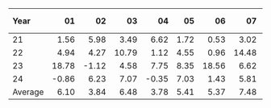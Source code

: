 | Year    |               01   |               02   |               03   |               04   |               05   |               06   |               07   |               08   |               09   |               10   |               11   |               12   |     Average ,     |
|:--------|-------------------:|-------------------:|-------------------:|-------------------:|-------------------:|-------------------:|-------------------:|-------------------:|-------------------:|-------------------:|-------------------:|-------------------:|------------------:|
| 21      |               1.56 |               5.98 |               3.49 |               6.62 |               1.72 |               0.53 |               3.02 |               2.95 |              -1.53 |               9.48 |               1.13 |               6.94 |              3.49 |
| 22      |               4.94 |               4.27 |              10.79 |               1.12 |               4.55 |               0.96 |              14.48 |               1.81 |              -1.40 |              13.96 |              12.67 |              -3.46 |              5.39 |
| 23      |              18.78 |              -1.12 |               4.58 |               7.75 |               8.35 |              18.56 |               6.62 |               3.44 |              -1.80 |               3.27 |              14.02 |              12.16 |              7.88 |
| 24      |              -0.86 |               6.23 |               7.07 |              -0.35 |               7.03 |               1.43 |               5.81 |               5.44 |               6.24 |               1.50 |             nan    |             nan    |              3.95 |
| Average |               6.10 |               3.84 |               6.48 |               3.78 |               5.41 |               5.37 |               7.48 |               3.41 |               0.38 |               7.05 |               9.27 |               5.21 |              5.18 |